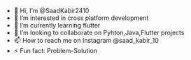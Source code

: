 - 👋 Hi, I’m @SaadKabir2410
- 👀 I’m interested in cross platform development
- 🌱 I’m currently learning flutter
- 💞️ I’m looking to collaborate on Pyhton,Java,Flutter projects
- 📫 How to reach me on Instagram @saad_kabir_10
- ⚡ Fun fact: Problem-Solution

<!---
SaadKabir2410/SaadKabir2410 is a ✨ special ✨ repository because its `README.md` (this file) appears on your GitHub profile.
You can click the Preview link to take a look at your changes.
--->
